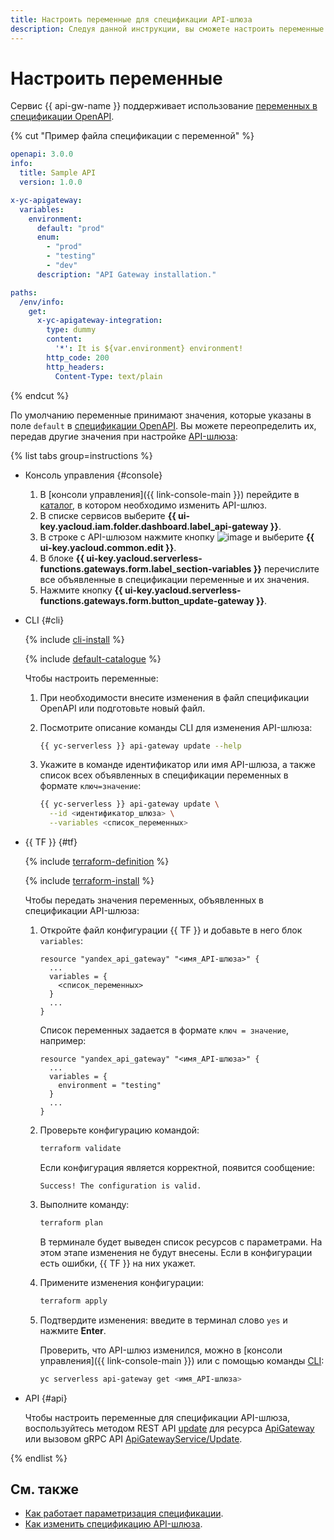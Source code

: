 ```yaml
---
title: Настроить переменные для спецификации API-шлюза
description: Следуя данной инструкции, вы сможете настроить переменные для спецификации API-шлюза.
---
```


# Настроить переменные

Сервис {{ api-gw-name }} поддерживает использование [переменных в спецификации OpenAPI](../concepts/extensions/parametrization.md).

{% cut "Пример файла спецификации с переменной" %}

```yaml
openapi: 3.0.0
info:
  title: Sample API
  version: 1.0.0

x-yc-apigateway:
  variables:
    environment:
      default: "prod"
      enum:
        - "prod"
        - "testing"
        - "dev"
      description: "API Gateway installation."

paths:
  /env/info:
    get:
      x-yc-apigateway-integration:
        type: dummy
        content:
          '*': It is ${var.environment} environment!
        http_code: 200
        http_headers:
          Content-Type: text/plain
```

{% endcut %}

По умолчанию переменные принимают значения, которые указаны в поле `default` в [спецификации OpenAPI](https://ru.wikipedia.org/wiki/OpenAPI_(спецификация)). Вы можете переопределить их, передав другие значения при настройке [API-шлюза](../concepts/index.md):

{% list tabs group=instructions %}

- Консоль управления {#console}

  1. В [консоли управления]({{ link-console-main }}) перейдите в [каталог](../../resource-manager/concepts/resources-hierarchy.md#folder), в котором необходимо изменить API-шлюз.
  1. В списке сервисов выберите **{{ ui-key.yacloud.iam.folder.dashboard.label_api-gateway }}**.
  1. В строке с API-шлюзом нажмите кнопку ![image](../../_assets/options.svg) и выберите **{{ ui-key.yacloud.common.edit }}**.
  1. В блоке **{{ ui-key.yacloud.serverless-functions.gateways.form.label_section-variables }}** перечислите все объявленные в спецификации переменные и их значения.
  1. Нажмите кнопку **{{ ui-key.yacloud.serverless-functions.gateways.form.button_update-gateway }}**.

- CLI {#cli}

  {% include [cli-install](../../_includes/cli-install.md) %}

  {% include [default-catalogue](../../_includes/default-catalogue.md) %}

  Чтобы настроить переменные:
  1. При необходимости внесите изменения в файл спецификации OpenAPI или подготовьте новый файл.
  1. Посмотрите описание команды CLI для изменения API-шлюза:

     ```bash
     {{ yc-serverless }} api-gateway update --help
     ```

  1. Укажите в команде идентификатор или имя API-шлюза, а также список всех объявленных в спецификации переменных в формате `ключ=значение`:

     ```bash
     {{ yc-serverless }} api-gateway update \
       --id <идентификатор_шлюза> \
       --variables <список_переменных>
     ```

- {{ TF }} {#tf}

  {% include [terraform-definition](../../_tutorials/_tutorials_includes/terraform-definition.md) %}

  {% include [terraform-install](../../_includes/terraform-install.md) %}

  Чтобы передать значения переменных, объявленных в спецификации API-шлюза:
  1. Откройте файл конфигурации {{ TF }} и добавьте в него блок `variables`:

     ```hcl
     resource "yandex_api_gateway" "<имя_API-шлюза>" {
       ...
       variables = {
         <список_переменных>
       }
       ...
     }
     ```

     Список переменных задается в формате `ключ = значение`, например:

     ```hcl
     resource "yandex_api_gateway" "<имя_API-шлюза>" {
       ...
       variables = {
         environment = "testing"
       }
       ...
     }
     ```

  1. Проверьте конфигурацию командой:

     ```bash
     terraform validate
     ```

     Если конфигурация является корректной, появится сообщение:

     ```text
     Success! The configuration is valid.
     ```

  1. Выполните команду:

     ```bash
     terraform plan
     ```

     В терминале будет выведен список ресурсов с параметрами. На этом этапе изменения не будут внесены. Если в конфигурации есть ошибки, {{ TF }} на них укажет.
  1. Примените изменения конфигурации:

     ```bash
     terraform apply
     ```

  1. Подтвердите изменения: введите в терминал слово `yes` и нажмите **Enter**.

     Проверить, что API-шлюз изменился, можно в [консоли управления]({{ link-console-main }}) или с помощью команды [CLI](../../cli/):

     ```bash
     yc serverless api-gateway get <имя_API-шлюза>
     ```

- API {#api}

  Чтобы настроить переменные для спецификации API-шлюза, воспользуйтесь методом REST API [update](../apigateway/api-ref/ApiGateway/update.md) для ресурса [ApiGateway](../apigateway/api-ref/ApiGateway/index.md) или вызовом gRPC API [ApiGatewayService/Update](../apigateway/api-ref/grpc/ApiGateway/update.md).

{% endlist %}

## См. также

* [Как работает параметризация спецификации](../concepts/extensions/parametrization.md).
* [Как изменить спецификацию API-шлюза](../operations/api-gw-update.md).